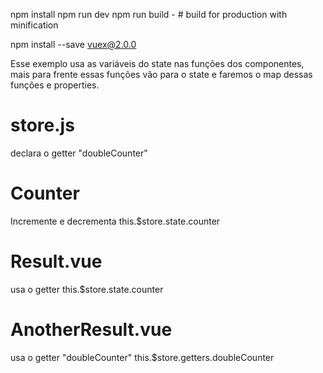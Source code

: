 npm install
npm run dev
npm run build - # build for production with minification

npm install --save vuex@2.0.0

Esse exemplo usa as variáveis do state nas funções dos componentes, mais para frente
essas funções vão para o state e faremos o map dessas funções e properties.

# store.js
declara o getter "doubleCounter"

# Counter
Incremente e decrementa this.$store.state.counter

# Result.vue
usa o getter this.$store.state.counter

# AnotherResult.vue
usa o getter "doubleCounter" this.$store.getters.doubleCounter



